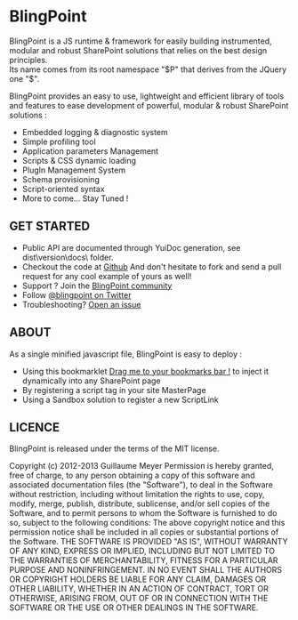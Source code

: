 # BlingPoint

BlingPoint is a JS runtime &amp; framework for easily building instrumented, modular and robust SharePoint solutions that relies on the best design principles.  
Its name comes from its root namespace "$P" that derives from the JQuery one "$".

BlingPoint provides an easy to use, lightweight and efficient library of tools and features to ease development of powerful, modular &amp; robust SharePoint solutions :
- Embedded logging &amp; diagnostic system
- Simple profiling tool
- Application parameters Management
- Scripts & CSS dynamic loading
- PlugIn Management System
- Schema provisioning
- Script-oriented syntax
- More to come... Stay Tuned !

## GET STARTED
- Public API are documented through YuiDoc generation, see dist\version\docs\ folder.
- Checkout the code at <a href='https://github.com/guillaumemeyer/BlingPoint'>Github</a>
And don't hesitate to fork and send a pull request for any cool example of yours as well!
- Support ? Join the <a href='https://www.yammer.com/blingpoint'>BlingPoint community</a>
- Follow <a href='https://twitter.com/blingpoint'>@blingpoint on Twitter</a> 
- Troubleshooting? <a href='https://github.com/guillaumemeyer/BlingPoint/issues/new'>Open an issue</a>

## ABOUT
As a single minified javascript file, BlingPoint is easy to deploy :
- Using this bookmarklet <a href="javascript:(function(){_my_script=document.createElement('SCRIPT');_my_script.type='text/javascript';_my_script.src='https://www.eryemconseil.com/wp-content/BlingPoint/BlingPoint.min.js?random='+Math.floor(Math.random()*10001);document.getElementsByTagName('head')[0].appendChild(_my_script);})();" onclick="return false" id="blingPointBookmark" title="Launch BlingPoint">Drag me to your bookmarks bar !</a> to inject it dynamically into any SharePoint page
- By registering a script tag in your site MasterPage
- Using a Sandbox solution to register a new ScriptLink

## LICENCE
BlingPoint is released under the terms of the MIT license.  
  
Copyright (c) 2012-2013 Guillaume Meyer
Permission is hereby granted, free of charge, to any person obtaining a
copy of this software and associated documentation files (the "Software"),
to deal in the Software without restriction, including without limitation
the rights to use, copy, modify, merge, publish, distribute, sublicense,
and/or sell copies of the Software, and to permit persons to whom the
Software is furnished to do so, subject to the following conditions:
The above copyright notice and this permission notice shall be included
in all copies or substantial portions of the Software.
THE SOFTWARE IS PROVIDED "AS IS", WITHOUT WARRANTY OF ANY KIND, EXPRESS
OR IMPLIED, INCLUDING BUT NOT LIMITED TO THE WARRANTIES OF MERCHANTABILITY,
FITNESS FOR A PARTICULAR PURPOSE AND NONINFRINGEMENT. IN NO EVENT SHALL
THE AUTHORS OR COPYRIGHT HOLDERS BE LIABLE FOR ANY CLAIM, DAMAGES OR OTHER
LIABILITY, WHETHER IN AN ACTION OF CONTRACT, TORT OR OTHERWISE, ARISING
FROM, OUT OF OR IN CONNECTION WITH THE SOFTWARE OR THE USE OR OTHER
DEALINGS IN THE SOFTWARE.
